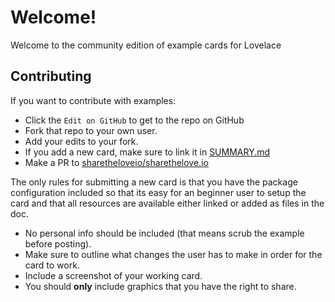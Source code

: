 # Welcome!

Welcome to the community edition of example cards for Lovelace

## Contributing

 If you want to contribute with examples:
 
 - Click the `Edit on GitHub` to get to the repo on GitHub
 - Fork that repo to your own user.
 - Add your edits to your fork.
 - If you add a new card, make sure to link it in [SUMMARY.md](https://github.com/sharetheloveio/sharethelove.io/blob/master/SUMMARY.md)
 - Make a PR to [sharetheloveio/sharethelove.io]()
  
The only rules for submitting a new card is that you have the package configuration included so that its easy for an beginner user to setup the card and that all resources are available either linked or added as files in the doc.

* No personal info should be included \(that means scrub the example before posting\).
* Make sure to outline what changes the user has to make in order for the card to work.
* Include a screenshot of your working card.
* You should **only** include graphics that you have the right to share.


